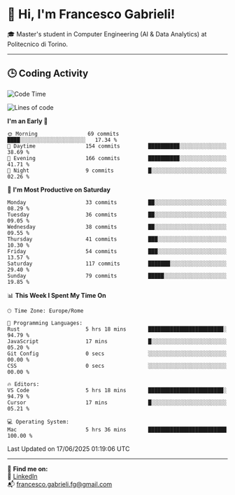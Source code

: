 # 👋 Hi, I'm Francesco Gabrieli!

🎓 Master's student in Computer Engineering (AI & Data Analytics) at Politecnico di Torino.  

---

## 🕒 Coding Activity

<!--START_SECTION:waka-->
![Code Time](http://img.shields.io/badge/Code%20Time-69%20hrs%2038%20mins-blue)

![Lines of code](https://img.shields.io/badge/From%20Hello%20World%20I%27ve%20Written-87.3%20thousand%20lines%20of%20code-blue)

**I'm an Early 🐤** 

```text
🌞 Morning                69 commits          ████░░░░░░░░░░░░░░░░░░░░░   17.34 % 
🌆 Daytime                154 commits         ██████████░░░░░░░░░░░░░░░   38.69 % 
🌃 Evening                166 commits         ██████████░░░░░░░░░░░░░░░   41.71 % 
🌙 Night                  9 commits           █░░░░░░░░░░░░░░░░░░░░░░░░   02.26 % 
```
📅 **I'm Most Productive on Saturday** 

```text
Monday                   33 commits          ██░░░░░░░░░░░░░░░░░░░░░░░   08.29 % 
Tuesday                  36 commits          ██░░░░░░░░░░░░░░░░░░░░░░░   09.05 % 
Wednesday                38 commits          ██░░░░░░░░░░░░░░░░░░░░░░░   09.55 % 
Thursday                 41 commits          ███░░░░░░░░░░░░░░░░░░░░░░   10.30 % 
Friday                   54 commits          ███░░░░░░░░░░░░░░░░░░░░░░   13.57 % 
Saturday                 117 commits         ███████░░░░░░░░░░░░░░░░░░   29.40 % 
Sunday                   79 commits          █████░░░░░░░░░░░░░░░░░░░░   19.85 % 
```


📊 **This Week I Spent My Time On** 

```text
🕑︎ Time Zone: Europe/Rome

💬 Programming Languages: 
Rust                     5 hrs 18 mins       ████████████████████████░   94.79 % 
JavaScript               17 mins             █░░░░░░░░░░░░░░░░░░░░░░░░   05.20 % 
Git Config               0 secs              ░░░░░░░░░░░░░░░░░░░░░░░░░   00.00 % 
CSS                      0 secs              ░░░░░░░░░░░░░░░░░░░░░░░░░   00.00 % 

🔥 Editors: 
VS Code                  5 hrs 18 mins       ████████████████████████░   94.79 % 
Cursor                   17 mins             █░░░░░░░░░░░░░░░░░░░░░░░░   05.21 % 

💻 Operating System: 
Mac                      5 hrs 36 mins       █████████████████████████   100.00 % 
```


 Last Updated on 17/06/2025 01:19:06 UTC
<!--END_SECTION:waka-->


---



🔗 **Find me on:**  
💼 [LinkedIn](https://www.linkedin.com/in/francesco-gabrieli)  
📬 francesco.gabrieli.fg@gmail.com  



